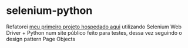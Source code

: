 # selenium-python
Refatorei [meu primeiro projeto hospedado aqui](https://github.com/alexandreluuz/selenium-python) utilizando Selenium Web Driver + Python num site público feito para testes, dessa vez seguindo o design pattern Page Objects

